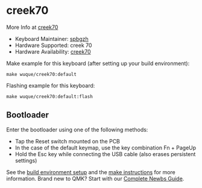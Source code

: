 # creek70

More Info at [creek70](https://shop.wuquestudio.com/)

* Keyboard Maintainer: [spbgzh](https://github.com/spbgzh)
* Hardware Supported: creek 70
* Hardware Availability: [creek70](https://shop.wuquestudio.com/)  

Make example for this keyboard (after setting up your build environment):  

    make wuque/creek70:default

Flashing example for this keyboard:

    make wuque/creek70:default:flash

## Bootloader

Enter the bootloader using one of the following methods:

* Tap the Reset switch mounted on the PCB
* In the case of the default keymap, use the key combination Fn + PageUp
* Hold the Esc key while connecting the USB cable (also erases persistent settings)

See the [build environment setup](https://docs.qmk.fm/#/getting_started_build_tools) and the [make instructions](https://docs.qmk.fm/#/getting_started_make_guide) for more information. Brand new to QMK? Start with our [Complete Newbs Guide](https://docs.qmk.fm/#/newbs).
